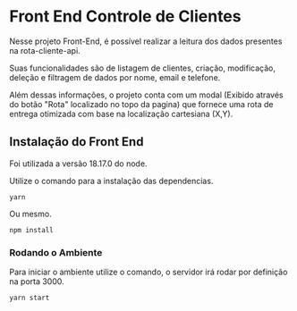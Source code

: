# Front End Controle de Clientes 

Nesse projeto Front-End, é possível realizar a leitura dos dados presentes na rota-cliente-api.

Suas funcionalidades são de listagem de clientes, criação, modificação, deleção e filtragem de dados por nome, email e telefone. 

Além dessas informações, o projeto conta com um modal (Exibido através do botão "Rota" localizado no topo da pagina) que fornece uma rota de entrega otimizada com base na localização cartesiana (X,Y). 

## Instalação do Front End

Foi utilizada a versão 18.17.0 do node.

Utilize o comando para a instalação das dependencias.

    yarn

Ou mesmo.

    npm install

### Rodando o Ambiente

Para iniciar o ambiente utilize o comando, o servidor irá rodar por definição na porta 3000.

    yarn start
